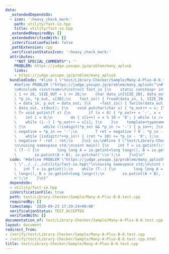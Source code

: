 ```yaml
---
data:
  _extendedDependsOn:
  - icon: ':heavy_check_mark:'
    path: utility/fast-io.hpp
    title: utility/fast-io.hpp
  _extendedRequiredBy: []
  _extendedVerifiedWith: []
  _isVerificationFailed: false
  _pathExtension: cpp
  _verificationStatusIcon: ':heavy_check_mark:'
  attributes:
    '*NOT_SPECIAL_COMMENTS*': ''
    PROBLEM: https://judge.yosupo.jp/problem/many_aplusb
    links:
    - https://judge.yosupo.jp/problem/many_aplusb
  bundledCode: "#line 1 \"test/Library-Checker/Sample/Many-A-Plus-B-0.test.cpp\"\n\
    #define PROBLEM \"https://judge.yosupo.jp/problem/many_aplusb\"\n#line 1 \"utility/fast-io.hpp\"\
    \n#include <iostream>\n\nstruct fast_io {\n    static constexpr int SIZE_IN =\
    \ 1 << 26, SIZE_OUT = 1 << 26;\n    char data_in[SIZE_IN], data_out[SIZE_OUT],\
    \ *p_in, *p_out, s[30];\n    fast_io() { fread(data_in, 1, SIZE_IN, stdin), p_in\
    \ = data_in, p_out = data_out; }\n    ~fast_io() { fwrite(data_out, 1, p_out -\
    \ data_out, stdout); }\n    void putchar(char x) { *p_out++ = x; }\n    template<typename\
    \ T> void putint(T x) {\n        if (x < 0) { *p_out++ = '-', x = -x; }\n    \
    \    int i = 0;\n        do { s[i++] = x % 10 + '0'; } while (x /= 10);\n    \
    \    while (i--) { *p_out++ = s[i]; }\n    }\n    template<typename T=int> T getint()\
    \ {\n        while (!isdigit(*p_in) && *p_in != '-') { p_in++; }\n        bool\
    \ negative = *p_in == '-';\n        T ret = negative ? 0 : *p_in - '0';\n    \
    \    while (isdigit(*++p_in)) { (ret *= 10) += *p_in - '0'; };\n        return\
    \ negative ? -ret : ret;\n    }\n} io;\n#line 3 \"test/Library-Checker/Sample/Many-A-Plus-B-0.test.cpp\"\
    \n\nusing namespace std;\n\nint main() {\n    int T = io.getint();\n    while\
    \ (T--) {\n        long long A = io.getint<long long>(), B = io.getint<long long>();\n\
    \        io.putint(A + B), io.putchar('\\n');\n    }\n}\n"
  code: "#define PROBLEM \"https://judge.yosupo.jp/problem/many_aplusb\"\n#include\
    \ \"../../../utility/fast-io.hpp\"\n\nusing namespace std;\n\nint main() {\n \
    \   int T = io.getint();\n    while (T--) {\n        long long A = io.getint<long\
    \ long>(), B = io.getint<long long>();\n        io.putint(A + B), io.putchar('\\\
    n');\n    }\n}"
  dependsOn:
  - utility/fast-io.hpp
  isVerificationFile: true
  path: test/Library-Checker/Sample/Many-A-Plus-B-0.test.cpp
  requiredBy: []
  timestamp: '2020-09-23 17:29:24+09:00'
  verificationStatus: TEST_ACCEPTED
  verifiedWith: []
documentation_of: test/Library-Checker/Sample/Many-A-Plus-B-0.test.cpp
layout: document
redirect_from:
- /verify/test/Library-Checker/Sample/Many-A-Plus-B-0.test.cpp
- /verify/test/Library-Checker/Sample/Many-A-Plus-B-0.test.cpp.html
title: test/Library-Checker/Sample/Many-A-Plus-B-0.test.cpp
---
```

